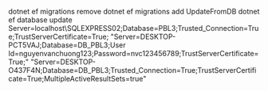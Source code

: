 dotnet ef migrations remove
dotnet ef migrations add UpdateFromDB
dotnet ef database update
Server=localhost\\SQLEXPRESS02;Database=PBL3;Trusted_Connection=True;TrustServerCertificate=True;
"Server=DESKTOP-PCT5VAJ;Database=DB_PBL3;User Id=nguyenvanchuong123;Password=nvc123456789;TrustServerCertificate=True;"
"Server=DESKTOP-O437F4N;Database=DB_PBL3;Trusted_Connection=True;TrustServerCertificate=True;MultipleActiveResultSets=true"
